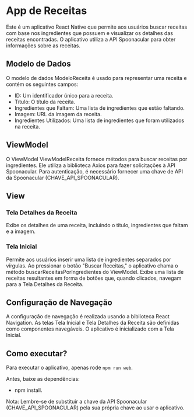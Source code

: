 # App de Receitas
Este é um aplicativo React Native que permite aos usuários buscar receitas com base nos ingredientes que possuem e visualizar os detalhes das receitas encontradas. O aplicativo utiliza a API Spoonacular para obter informações sobre as receitas.

## Modelo de Dados
O modelo de dados ModeloReceita é usado para representar uma receita e contém os seguintes campos:

* ID: Um identificador único para a receita.
* Título: O título da receita.
* Ingredientes que Faltam: Uma lista de ingredientes que estão faltando.
* Imagem: URL da imagem da receita.
* Ingredientes Utilizados: Uma lista de ingredientes que foram utilizados na receita.

## ViewModel
O ViewModel ViewModelReceita fornece métodos para buscar receitas por ingredientes. Ele utiliza a biblioteca Axios para fazer solicitações à API Spoonacular. Para autenticação, é necessário fornecer uma chave de API da Spoonacular (CHAVE_API_SPOONACULAR).

## View

### Tela Detalhes da Receita
Exibe os detalhes de uma receita, incluindo o título, ingredientes que faltam e a imagem.

### Tela Inicial
Permite aos usuários inserir uma lista de ingredientes separados por vírgulas.
Ao pressionar o botão "Buscar Receitas," o aplicativo chama o método buscarReceitasPorIngredientes do ViewModel.
Exibe uma lista de receitas resultantes em forma de botões que, quando clicados, navegam para a Tela Detalhes da Receita.

## Configuração de Navegação
A configuração de navegação é realizada usando a biblioteca React Navigation. As telas Tela Inicial e Tela Detalhes da Receita são definidas como componentes navegáveis. O aplicativo é inicializado com a Tela Inicial.

##  Como executar?
Para executar o aplicativo, apenas rode `npm run web`.

Antes, baixe as dependências:
* npm install.

Nota: Lembre-se de substituir a chave da API Spoonacular (CHAVE_API_SPOONACULAR) pela sua própria chave ao usar o aplicativo.

